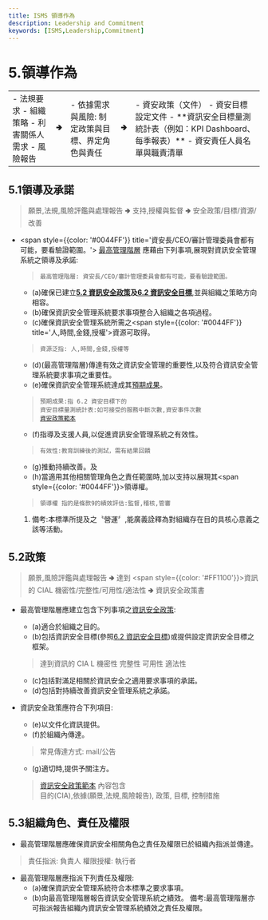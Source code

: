 ```yaml
---
title: ISMS 領導作為
description: Leadership and Commitment
keywords: [ISMS,Leadership,Commitment]
---
```



# 5.領導作為


<table border='0'>
<tr>
<td >
- 法規要求
- 組織策略
- 利害關係人需求
- 風險報告
</td>
<td>
🢂
</td>
<td>
- 依據需求與風險: <span style={{color: '#FF1100'}}>制定政策與目標、界定角色與責任</span>
</td>
<td>
🢂
</td>
<td>
- 資安政策（文件）
- 資安目標設定文件
- **資訊安全目標量測統計表（例如：KPI Dashboard、每季報表）**
- 資安責任人員名單與職責清單
</td>
</tr>
</table>






## 5.1領導及承諾
> 願景,法規,風險評鑑與處理報告  🢂 支持,授權與監督  🢂 安全政策/目標/資源/改善

* <span style={{color: '#0044FF'}} title='資安長/CEO/審計管理委員會都有可能，要看驗證範圍。'> [最高管理階層](./U5_05_B_leadership#Top_management) </span> 應藉由下列事項,展現對資訊安全管理系統之領導及承諾:  
   > <code>最高管理階層: 資安長/CEO/審計管理委員會都有可能，要看驗證範圍。  </code>
    
    * (a)確保已建立<b>[5.2 資訊安全政策](#policy)及[6.2 資訊安全目標](./U5_06_A_planning#objectives)</b>,並與組織之策略方向相容。
    * (b)確保資訊安全管理系統要求事項整合入組織之各項過程。
    * (c)確保資訊安全管理系統所需之<span style={{color: '#0044FF'}} title='人,時間,金錢,授權'>資源</span>可取得。
    > <code>資源泛指: 人,時間,金錢,授權等</code>
    * (d)\(最高管理階層)傳達有效之資訊安全管理的重要性,以及符合資訊安全管理系統要求事項之重要性。
    * (e)確保資訊安全管理系統達成其[預期成果](./U5_06_A_planning#objectives)。
    > <code>預期成果:指 6.2 資安目標下的 資安目標量測統計表:如可接受的服務中斷次數,資安事件次數<br/></code>
    > <code>[資安政策範本](./Reference)</code>
    * (f)指導及支援人員,以促進資訊安全管理系統之有效性。
    > <code>有效性:教育訓練後的測試，需有結果回饋</code>
    * (g)推動持續改善。及
    * (h)當適用其他相關管理角色之責任範圍時,加以支持以展現其<span style={{color: '#0044FF'}}>領導權</span>。
    > <code>領導權 指的是條款9的績效評估:監督,稽核,管審</code>

    1. 備考:本標準所提及之〝營運〞,能廣義詮釋為對組織存在目的具核心意義之該等活動。
    
## 5.2政策 <span id="policy">&nbsp;</span>

> 願景,風險評鑑與處理報告 🢂 達到 <span style={{color: '#FF1100'}}>資訊的 CIAL 機密性/完整性/可用性/適法性</span>  🢂 資訊安全政策書

* 最高管理階層應建立包含下列事項之[資訊安全政策](./reference#policy):
    * (a)適合於組織之目的。
    * (b)包括資訊安全目標(參照[6.2 資訊安全目標](./U5_06_A_planning#objectives))或提供設定資訊安全目標之框架。
    > 達到資訊的 CIA L 機密性 完整性 可用性 適法性
    * (c)包括對滿足相關於資訊安全之適用要求事項的承諾。
    * (d)包括對持續改善資訊安全管理系統之承諾。
* 資訊安全政策應符合下列項目:
    * (e)以文件化資訊提供。
    * (f)於組織內傳達。
    > 常見傳達方式: mail/公告
    * (g)適切時,提供予關注方。
    
    > [資訊安全政策範本](./reference#policy) 內容包含  
    > 目的(CIA),依據(願景,法規,風險報告), 政策, 目標, 控制措施 
    
## 5.3組織角色、責任及權限
* 最高管理階層應確保資訊安全相關角色之責任及權限已於組織內指派並傳達。
> 責任指派: 負責人
> 權限授權: 執行者
* 最高管理階層應指派下列責任及權限:
    * (a)確保資訊安全管理系統符合本標準之要求事項。
    * (b)向最高管理階層報告資訊安全管理系統之績效。
備考:最高管理階層亦可指派報告組織內資訊安全管理系統績效之責任及權限。